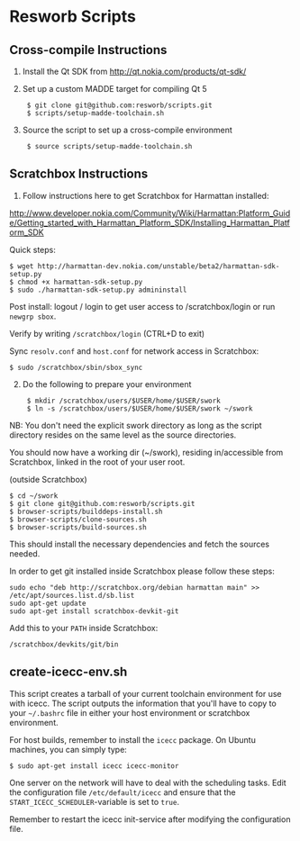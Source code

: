 Resworb Scripts
===============

Cross-compile Instructions
--------------------------

1. Install the Qt SDK from http://qt.nokia.com/products/qt-sdk/

2. Set up a custom MADDE target for compiling Qt 5

        $ git clone git@github.com:resworb/scripts.git
        $ scripts/setup-madde-toolchain.sh

3. Source the script to set up a cross-compile environment

        $ source scripts/setup-madde-toolchain.sh

Scratchbox Instructions
-----------------------

1. Follow instructions here to get Scratchbox for Harmattan installed:

http://www.developer.nokia.com/Community/Wiki/Harmattan:Platform_Guide/Getting_started_with_Harmattan_Platform_SDK/Installing_Harmattan_Platform_SDK

Quick steps:

    $ wget http://harmattan-dev.nokia.com/unstable/beta2/harmattan-sdk-setup.py
    $ chmod +x harmattan-sdk-setup.py
    $ sudo ./harmattan-sdk-setup.py admininstall

Post install:  logout / login to get user access to /scratchbox/login or run
`newgrp sbox`.

Verify by writing `/scratchbox/login`  (CTRL+D to exit)

Sync `resolv.conf` and `host.conf` for network access in Scratchbox:

    $ sudo /scratchbox/sbin/sbox_sync

2. Do the following to prepare your environment

        $ mkdir /scratchbox/users/$USER/home/$USER/swork
        $ ln -s /scratchbox/users/$USER/home/$USER/swork ~/swork

NB: You don't need the explicit swork directory as long as the script directory resides on the same level as the source directories.

You should now have a working dir (~/swork), residing in/accessible from Scratchbox, linked in the root of your user root.

(outside Scratchbox)

    $ cd ~/swork
    $ git clone git@github.com:resworb/scripts.git
    $ browser-scripts/builddeps-install.sh
    $ browser-scripts/clone-sources.sh
    $ browser-scripts/build-sources.sh

This should install the necessary dependencies and fetch the sources needed.

In order to get git installed inside Scratchbox please follow these steps:

    sudo echo "deb http://scratchbox.org/debian harmattan main" >> /etc/apt/sources.list.d/sb.list
    sudo apt-get update
    sudo apt-get install scratchbox-devkit-git

Add this to your `PATH` inside Scratchbox:

    /scratchbox/devkits/git/bin

create-icecc-env.sh
-------------------

This script creates a tarball of your current toolchain environment for use with
icecc. The script outputs the information that you'll have to copy to your
`~/.bashrc` file in either your host environment or scratchbox environment.

For host builds, remember to install the `icecc` package. On Ubuntu machines,
you can simply type:

    $ sudo apt-get install icecc icecc-monitor

One server on the network will have to deal with the scheduling tasks. Edit the
configuration file `/etc/default/icecc` and ensure that the
`START_ICECC_SCHEDULER`-variable is set to `true`.

Remember to restart the icecc init-service after modifying the configuration
file.
